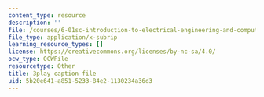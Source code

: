 ```yaml
---
content_type: resource
description: ''
file: /courses/6-01sc-introduction-to-electrical-engineering-and-computer-science-i-spring-2011/5b20e641a851523384e21130234a36d3_vcDBNyKvLcs.vtt
file_type: application/x-subrip
learning_resource_types: []
license: https://creativecommons.org/licenses/by-nc-sa/4.0/
ocw_type: OCWFile
resourcetype: Other
title: 3play caption file
uid: 5b20e641-a851-5233-84e2-1130234a36d3
---
```


